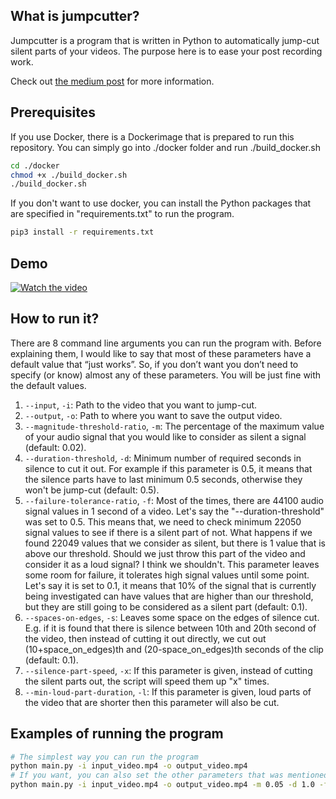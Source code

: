 ## What is jumpcutter?

Jumpcutter is a program that is written in Python to automatically jump-cut silent parts of your videos.
The purpose here is to ease your post recording work.

Check out [the medium post](https://medium.com/@emkademy/how-to-jump-cut-silent-parts-of-your-videos-automatically-with-python-2e4b96320dc1)
for more information.

## Prerequisites

If you use Docker, there is a Dockerimage that is prepared to run this repository. You can simply go into ./docker folder
and run ./build_docker.sh

```bash
cd ./docker
chmod +x ./build_docker.sh
./build_docker.sh
```

If you don't want to use docker, you can install the Python packages that are specified in "requirements.txt" to run the program.

```bash
pip3 install -r requirements.txt
```

## Demo

[![Watch the video](https://img.youtube.com/vi/UDjzm_lzWOA/hqdefault.jpg)](https://youtu.be/UDjzm_lzWOA)

## How to run it?
There are 8 command line arguments you can run the program with. 
Before explaining them, I would like to say that most of these parameters 
have a default value that “just works”. So, if you don’t want you don’t need to specify 
(or know) almost any of these parameters. You will be just fine with the default values.

1. `--input`, `-i`: Path to the video that you want to jump-cut.
2. `--output`, `-o`: Path to where you want to save the output video.
3. `--magnitude-threshold-ratio`, `-m`: The percentage of the maximum value of your audio signal that you would like to 
     consider as silent a signal (default: 0.02).
4. `--duration-threshold`, `-d`: Minimum number of required seconds in silence to cut it out. For example if this parameter 
     is 0.5, it means that the silence parts have to last minimum 0.5 seconds, otherwise they won't be jump-cut (default: 0.5).
5. `--failure-tolerance-ratio`, `-f`: Most of the times, there are 44100 audio signal values in 1 second of a video. 
     Let's say the "--duration-threshold" was set to 0.5. This means that, we need to check minimum 22050 signal 
     values to see if there is a silent part of not. What happens if we found 22049 values that we consider as silent, 
     but there is 1 value that is above our threshold. Should we just throw this part of the video and consider it as a 
     loud signal? I think we shouldn't. This parameter leaves some room for failure, it tolerates high signal values until 
     some point. Let's say it is set to 0.1, it means that 10% of the signal that is currently being investigated can 
     have values that are higher than our threshold, but they are still going to be considered as a silent part (default: 0.1).
6. `--spaces-on-edges`, `-s`: Leaves some space on the edges of silence cut. E.g. if it is found that there is 
     silence between 10th and 20th second of the video, then instead of cutting it out directly, we cut out 
     (10+space_on_edges)th and (20-space_on_edges)th seconds of the clip (default: 0.1).
7. `--silence-part-speed`, `-x`: If this parameter is given, instead of cutting the silent parts out, the script will 
     speed them up "x" times.
8. `--min-loud-part-duration`, `-l`: If this parameter is given, loud parts of the video that are shorter then this 
     parameter will also be cut.
     
## Examples of running the program

```bash
# The simplest way you can run the program
python main.py -i input_video.mp4 -o output_video.mp4
# If you want, you can also set the other parameters that was mentioned
python main.py -i input_video.mp4 -o output_video.mp4 -m 0.05 -d 1.0 -f 0.2 -s 0.2 -x 2000 -l 1.0
```

